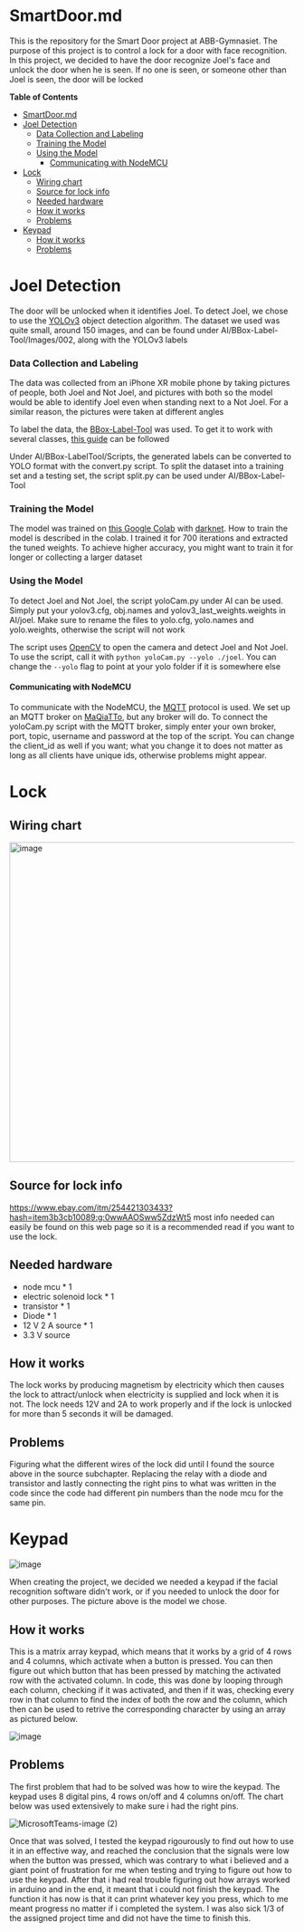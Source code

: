 # SmartDoor.md

This is the repository for the Smart Door project at ABB-Gymnasiet. The purpose of this project is to control a lock for a door with face recognition. In this project, we decided to have the door recognize Joel's face and unlock the door when he is seen. If no one is seen, or someone other than Joel is seen, the door will be locked

**Table of Contents**

- [SmartDoor.md](#smartdoormd)
- [Joel Detection](#joel-detection)
    + [Data Collection and Labeling](#data-collection-and-labeling)
    + [Training the Model](#training-the-model)
    + [Using the Model](#using-the-model)
      - [Communicating with NodeMCU](#communicating-with-nodemcu)
- [Lock](#lock)
  * [Wiring chart](#wiring-chart)
  * [Source for lock info](#source-for-lock-info)
  * [Needed hardware](#needed-hardware)
  * [How it works](#how-it-works)
  * [Problems](#problems)
- [Keypad](#keypad)
  * [How it works](#how-it-works-1)
  * [Problems](#problems-1)

Joel Detection
=============

The door will be unlocked when it identifies Joel. To detect Joel, we chose to use the [YOLOv3](https://viso.ai/deep-learning/yolov3-overview/) object detection algorithm. The dataset we used was quite small, around 150 images, and can be found under AI/BBox-Label-Tool/Images/002, along with the YOLOv3 labels

### Data Collection and Labeling
The data was collected from an iPhone XR mobile phone by taking pictures of people, both Joel and Not Joel, and pictures with both so the model would be able to identify Joel even when standing next to a Not Joel. For a similar reason, the pictures were taken at different angles

To label the data, the [BBox-Label-Tool](https://github.com/Texas-Aerial-Robotics/BBox-Label-Tool) was used. To get it to work with several classes, [this guide](https://texas-aerial-robotics.github.io/md_yoloTraining.html) can be followed

Under AI/BBox-LabelTool/Scripts, the generated labels can be converted to YOLO format with the convert.py script. To split the dataset into a training set and a testing set, the script split.py can be used under AI/BBox-Label-Tool

### Training the Model
The model was trained on [this Google Colab](https://colab.research.google.com/drive/13rh1AUPfrwlVx9YtxmUFXum7xB3bGX1N#scrollTo=13fRzkiQiPhW) with [darknet](https://pjreddie.com/darknet/). How to train the model is described in the colab. I trained it for 700 iterations and extracted the tuned weights. To achieve higher accuracy, you might want to train it for longer or collecting a larger dataset

### Using the Model
To detect Joel and Not Joel, the script yoloCam.py under AI can be used. Simply put your yolov3.cfg, obj.names and yolov3_last_weights.weights in AI/joel. Make sure to rename the files to yolo.cfg, yolo.names and yolo.weights, otherwise the script will not work

The script uses [OpenCV](https://opencv.org/) to open the camera and detect Joel and Not Joel. To use the script, call it with `python yoloCam.py --yolo ./joel`. You can change the `--yolo` flag to point at your yolo folder if it is somewhere else

#### Communicating with NodeMCU
To communicate with the NodeMCU, the [MQTT](https://mqtt.org/) protocol is used. We set up an MQTT broker on [MaQiaTTo](https://maqiatto.com/), but any broker will do. To connect the yoloCam.py script with the MQTT broker, simply enter your own broker, port, topic, username and password at the top of the script. You can change the client_id as well if you want; what you change it to does not matter as long as all clients have unique ids, otherwise problems might appear.

# Lock

## Wiring chart
<img width="565" alt="image" src="https://user-images.githubusercontent.com/54657589/145534193-b66ee4db-8080-4c91-923e-e4ce8aba51d6.png">

## Source for lock info
https://www.ebay.com/itm/254421303433?hash=item3b3cb10089:g:0wwAAOSww5ZdzWt5 most info needed can easily be found on this web page so it is a recommended read if you want to use the lock.

## Needed hardware
* node mcu * 1
* electric solenoid lock * 1
* transistor * 1
* Diode * 1
* 12 V 2 A source * 1
* 3.3 V source

## How it works
The lock works by producing magnetism by electricity which then causes the lock to attract/unlock when electricity is supplied and lock when it is not. The lock needs
12V and 2A to work properly and if the lock is unlocked for more than 5 seconds it will be damaged.

## Problems
Figuring what the different wires of the lock did until I found the source above in the source subchapter. Replacing the relay with a diode and transistor and lastly connecting 
the right pins to what was written in the code since the code had different pin numbers than the node mcu for the same pin.

# Keypad

![image](https://user-images.githubusercontent.com/57352823/145535302-554bbb52-d770-45b2-a8c7-0b1aa909c2e3.png)

When creating the project, we decided we needed a keypad if the facial recognition software didn't work, or if you needed to unlock the door for other purposes. 
The picture above is the model we chose. 

## How it works

This is a matrix array keypad, which means that it works by a grid of 4 rows and 4 columns, which activate when a button is pressed. You can then figure out which button that has been pressed by matching the activated row with the activated column. In code, this was done by looping through each column, checking if it was activated, and then if it was, checking every row in that column to find the index of both the row and the column, which then can be used to retrive the corresponding character by using an array as pictured below.

![image](https://user-images.githubusercontent.com/57352823/145537888-3165a114-9a03-4b92-bc5f-cb298ca0a149.png)

## Problems

The first problem that had to be solved was how to wire the keypad. The keypad uses 8 digital pins, 4 rows on/off and 4 columns on/off. The chart below was used extensively to make sure i had the right pins. 

![MicrosoftTeams-image (2)](https://user-images.githubusercontent.com/57352823/145536715-0b5b4f8b-40fe-4257-9c18-3808bfcf48bd.png)

Once that was solved, I tested the keypad rigourously to find out how to use it in an effective way, and reached the conclusion that the signals were low when the button was pressed, which was contrary to what i believed and a giant point of frustration for me when testing and trying to figure out how to use the keypad. After that i had real trouble figuring out how arrays worked in arduino and in the end, it meant that i could not finish the keypad. The function it has now is that it can print whatever key you press, which to me meant progress no matter if i completed the system. I was also sick 1/3 of the assigned project time and did not have the time to finish this. 

